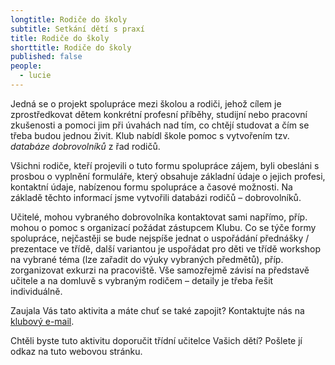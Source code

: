```yaml
---
longtitle: Rodiče do školy
subtitle: Setkání dětí s praxí
title: Rodiče do školy
shorttitle: Rodiče do školy
published: false   
people:
  - lucie
---
```

Jedná se o projekt spolupráce mezi školou a rodiči, jehož cílem je zprostředkovat dětem konkrétní profesní příběhy, studijní nebo pracovní zkušenosti a pomoci jim při úvahách nad tím, co chtějí studovat a čím se třeba budou jednou živit. Klub nabídl škole pomoc s vytvořením tzv. *databáze dobrovolníků* z řad rodičů. 
<!--vice-->
Všichni rodiče, kteří projevili o tuto formu spolupráce zájem, byli obesláni s prosbou o vyplnění formuláře, který obsahuje základní údaje o jejich profesi, kontaktní údaje, nabízenou formu spolupráce a časové možnosti. Na základě těchto informací jsme vytvořili databázi rodičů – dobrovolníků. 

Učitelé, mohou vybraného dobrovolníka kontaktovat sami napřímo, příp. mohou o pomoc s organizací požádat zástupcem Klubu.
Co se týče formy spolupráce, nejčastěji se bude nejspíše jednat o uspořádání přednášky / prezentace ve třídě, další variantou je uspořádat pro děti ve třídě workshop na vybrané téma (lze zařadit do výuky vybraných předmětů), příp. zorganizovat exkurzi na pracoviště. Vše samozřejmě závisí na představě učitele a na domluvě s vybraným rodičem – detaily je třeba řešit individuálně.  

Zaujala Vás tato aktivita a máte chuť se také zapojit? Kontaktujte nás na [klubový e-mail](klubzsrevnice@gmail.com).

Chtěli byste tuto aktivitu doporučit třídní učitelce Vašich dětí? Pošlete jí odkaz na tuto webovou stránku.
 


